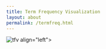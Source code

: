 ```yaml
---
title: Term Frequency Visualization
layout: about
permalink: /termfreq.html
---
```


![tfv](https://user-images.githubusercontent.com/85772373/166835657-642dcc7d-de10-4ab9-816e-85e6fa37a930.png)
        align="left">
